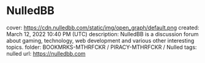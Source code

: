# NulledBB

cover: https://cdn.nulledbb.com/static/img/open_graph/default.png
created: March 12, 2022 10:40 PM (UTC)
description: NulledBB is a discussion forum about gaming, technology, web development and various other interesting topics.
folder: BOOKMRKS-MTHRFCKR / PIRACY-MTHRFCKR / Nulled
tags: nulled
url: https://nulledbb.com